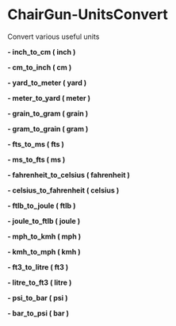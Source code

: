 # ChairGun-UnitsConvert
Convert various useful units

__- inch_to_cm ( inch )__

__- cm_to_inch ( cm )__

__- yard_to_meter ( yard )__

__- meter_to_yard ( meter )__

__- grain_to_gram ( grain )__

__- gram_to_grain ( gram )__

__- fts_to_ms ( fts )__

__- ms_to_fts ( ms )__

__- fahrenheit_to_celsius ( fahrenheit )__

__- celsius_to_fahrenheit ( celsius )__

__- ftlb_to_joule ( ftlb )__

__- joule_to_ftlb ( joule )__

__- mph_to_kmh ( mph )__

__- kmh_to_mph ( kmh )__

__- ft3_to_litre ( ft3 )__

__- litre_to_ft3 ( litre )__

__- psi_to_bar ( psi )__

__- bar_to_psi ( bar )__